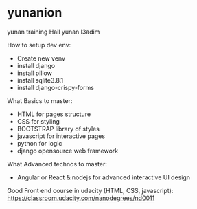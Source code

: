 # yunanion
yunan training
Hail yunan l3adim

How to setup dev env:
- Create new venv
- install django 
- install pillow 
- install sqlite3.8.1 
- install django-crispy-forms

What Basics to master:
 - HTML for pages structure 
 - CSS for styling 
 - BOOTSTRAP library of styles 
 - javascript for interactive pages 
 - python for logic 
 - django opensource web framework 

What Advanced technos to master:
 - Angular or React & nodejs for advanced interactive UI design
 
Good Front end course in udacity (HTML, CSS, javascript):
 https://classroom.udacity.com/nanodegrees/nd0011


